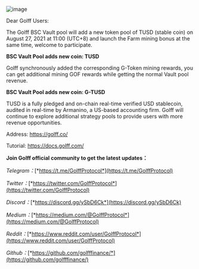 ![image](http://docs.golff.com/blog/page/tusd1.png)

Dear Golff Users:

The Golff BSC Vault pool will add a new token pool of TUSD (stable coin) on August 27, 2021 at 11:00 (UTC+8) and launch the Farm mining bonus at the same time, welcome to participate.

**BSC Vault Pool adds new coin: TUSD**

Golff synchronously added the corresponding G-Token mining rewards, you can get additional mining GOF rewards while getting the normal Vault pool revenue.

**BSC Vault Pool adds new coin: G-TUSD**

TUSD is a fully pledged and on-chain real-time verified USD stablecoin, audited in real-time by Armanino, a US-based accounting firm. Golff will continue to explore additional strategy pools to provide users with more revenue opportunities.

Address: https://golff.co/

Tutorial: https://docs.golff.com/



**Join Golff official community to get the latest updates：**

*Telegram：*[*https://t.me/GolffProtocol*](https://t.me/GolffProtocol)

*Twitter：*[*https://twitter.com/GolffProtocol*](https://twitter.com/GolffProtocol)

*Discord：*[*https://discord.gg/ySbD6Ck*](https://discord.gg/ySbD6Ck)

*Medium：*[*https://medium.com/@GolffProtocol*](https://medium.com/@GolffProtocol)

*Reddit：*[*https://www.reddit.com/user/GolffProtocol*](https://www.reddit.com/user/GolffProtocol)

*Github：*[*https://github.com/golfffinance/*](https://github.com/golfffinance/)

